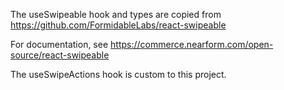 The useSwipeable hook and types are copied from https://github.com/FormidableLabs/react-swipeable

For documentation, see https://commerce.nearform.com/open-source/react-swipeable

The useSwipeActions hook is custom to this project.

